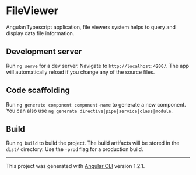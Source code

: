 # FileViewer

Angular/Typescript application, file viewers system helps to query and display data file information.

## Development server
Run `ng serve` for a dev server. Navigate to `http://localhost:4200/`. The app will automatically reload if you change any of the source files.

## Code scaffolding
Run `ng generate component component-name` to generate a new component. You can also use `ng generate directive|pipe|service|class|module`.

## Build
Run `ng build` to build the project. The build artifacts will be stored in the `dist/` directory. Use the `-prod` flag for a production build.

---
This project was generated with [Angular CLI](https://github.com/angular/angular-cli) version 1.2.1.
